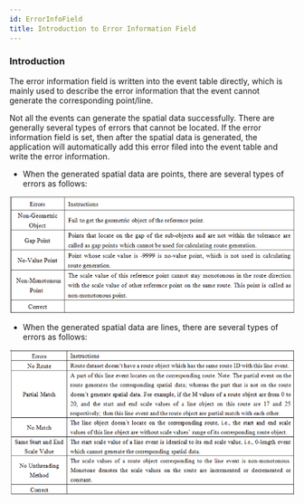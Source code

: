 ```yaml
---
id: ErrorInfoField
title: Introduction to Error Information Field
---
```

### Introduction

The error information field is written into the event table directly, which is
mainly used to describe the error information that the event cannot generate
the corresponding point/line.

Not all the events can generate the spatial data successfully. There are
generally several types of errors that cannot be located. If the error
information field is set, then after the spatial data is generated, the
application will automatically add this error filed into the event table and
write the error information.

  * When the generated spatial data are points, there are several types of errors as follows:  
  
  ![](img/ErrorField.png)  
  
  * When the generated spatial data are lines, there are several types of errors as follows:  
  
  ![](img/LineErrorField.png)  
  
